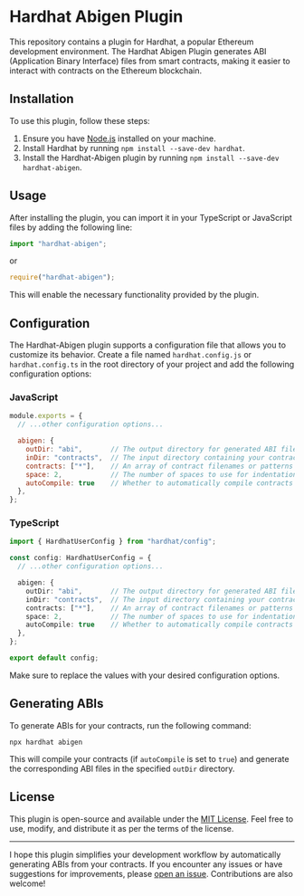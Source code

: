 # Hardhat Abigen Plugin

This repository contains a plugin for Hardhat, a popular Ethereum development environment. The Hardhat Abigen Plugin generates ABI (Application Binary Interface) files from smart contracts, making it easier to interact with contracts on the Ethereum blockchain.

## Installation

To use this plugin, follow these steps:

1. Ensure you have [Node.js](https://nodejs.org) installed on your machine.
2. Install Hardhat by running `npm install --save-dev hardhat`.
3. Install the Hardhat-Abigen plugin by running `npm install --save-dev hardhat-abigen`.

## Usage

After installing the plugin, you can import it in your TypeScript or JavaScript files by adding the following line:

```typescript
import "hardhat-abigen";
```

or

```javascript
require("hardhat-abigen");
```

This will enable the necessary functionality provided by the plugin.

## Configuration

The Hardhat-Abigen plugin supports a configuration file that allows you to customize its behavior. Create a file named `hardhat.config.js` or `hardhat.config.ts` in the root directory of your project and add the following configuration options:

### JavaScript

```javascript
module.exports = {
  // ...other configuration options...

  abigen: {
    outDir: "abi",       // The output directory for generated ABI files (default: "abi")
    inDir: "contracts",  // The input directory containing your contract files (default: "contracts")
    contracts: ["*"],    // An array of contract filenames or patterns to generate ABIs for (default: ["*"])
    space: 2,            // The number of spaces to use for indentation in the generated ABIs (default: 2)
    autoCompile: true    // Whether to automatically compile contracts before generating ABIs (default: true)
  },
};
```

### TypeScript

```typescript
import { HardhatUserConfig } from "hardhat/config";

const config: HardhatUserConfig = {
  // ...other configuration options...

  abigen: {
    outDir: "abi",       // The output directory for generated ABI files (default: "abi")
    inDir: "contracts",  // The input directory containing your contract files (default: "contracts")
    contracts: ["*"],    // An array of contract filenames or patterns to generate ABIs for (default: ["*"])
    space: 2,            // The number of spaces to use for indentation in the generated ABIs (default: 2)
    autoCompile: true    // Whether to automatically compile contracts before generating ABIs (default: true)
  },
};

export default config;
```

Make sure to replace the values with your desired configuration options.

## Generating ABIs

To generate ABIs for your contracts, run the following command:

```
npx hardhat abigen
```

This will compile your contracts (if `autoCompile` is set to `true`) and generate the corresponding ABI files in the specified `outDir` directory.

## License

This plugin is open-source and available under the [MIT License](LICENSE). Feel free to use, modify, and distribute it as per the terms of the license.

---

I hope this plugin simplifies your development workflow by automatically generating ABIs from your contracts. If you encounter any issues or have suggestions for improvements, please [open an issue](https://github.com/nazarkhatsko/hardhat-abigen/issues). Contributions are also welcome!
